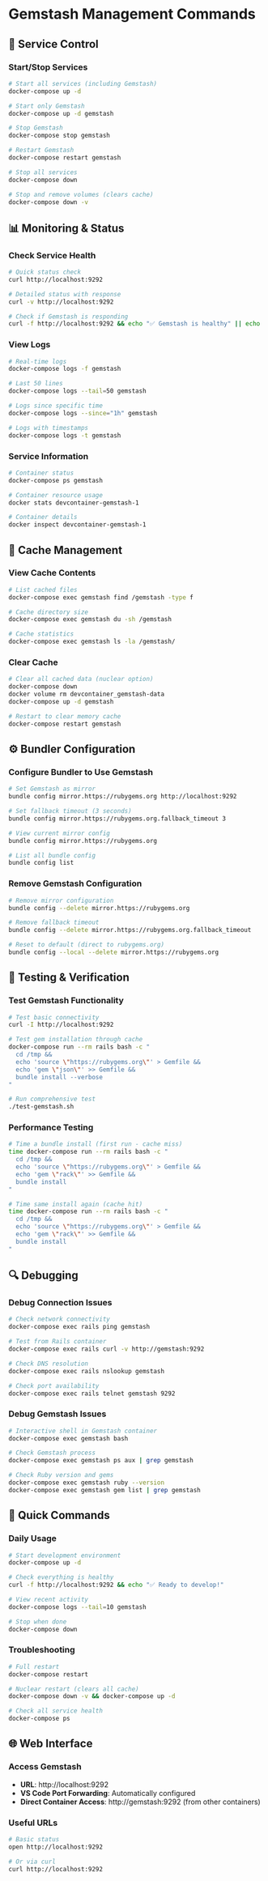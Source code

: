 # Gemstash Management Commands

## 🚀 Service Control

### Start/Stop Services
```bash
# Start all services (including Gemstash)
docker-compose up -d

# Start only Gemstash
docker-compose up -d gemstash

# Stop Gemstash
docker-compose stop gemstash

# Restart Gemstash
docker-compose restart gemstash

# Stop all services
docker-compose down

# Stop and remove volumes (clears cache)
docker-compose down -v
```

## 📊 Monitoring & Status

### Check Service Health
```bash
# Quick status check
curl http://localhost:9292

# Detailed status with response
curl -v http://localhost:9292

# Check if Gemstash is responding
curl -f http://localhost:9292 && echo "✅ Gemstash is healthy" || echo "❌ Gemstash is down"
```

### View Logs
```bash
# Real-time logs
docker-compose logs -f gemstash

# Last 50 lines
docker-compose logs --tail=50 gemstash

# Logs since specific time
docker-compose logs --since="1h" gemstash

# Logs with timestamps
docker-compose logs -t gemstash
```

### Service Information
```bash
# Container status
docker-compose ps gemstash

# Container resource usage
docker stats devcontainer-gemstash-1

# Container details
docker inspect devcontainer-gemstash-1
```

## 🔧 Cache Management

### View Cache Contents
```bash
# List cached files
docker-compose exec gemstash find /gemstash -type f

# Cache directory size
docker-compose exec gemstash du -sh /gemstash

# Cache statistics
docker-compose exec gemstash ls -la /gemstash/
```

### Clear Cache
```bash
# Clear all cached data (nuclear option)
docker-compose down
docker volume rm devcontainer_gemstash-data
docker-compose up -d gemstash

# Restart to clear memory cache
docker-compose restart gemstash
```

## ⚙️ Bundler Configuration

### Configure Bundler to Use Gemstash
```bash
# Set Gemstash as mirror
bundle config mirror.https://rubygems.org http://localhost:9292

# Set fallback timeout (3 seconds)
bundle config mirror.https://rubygems.org.fallback_timeout 3

# View current mirror config
bundle config mirror.https://rubygems.org

# List all bundle config
bundle config list
```

### Remove Gemstash Configuration
```bash
# Remove mirror configuration
bundle config --delete mirror.https://rubygems.org

# Remove fallback timeout
bundle config --delete mirror.https://rubygems.org.fallback_timeout

# Reset to default (direct to rubygems.org)
bundle config --local --delete mirror.https://rubygems.org
```

## 🧪 Testing & Verification

### Test Gemstash Functionality
```bash
# Test basic connectivity
curl -I http://localhost:9292

# Test gem installation through cache
docker-compose run --rm rails bash -c "
  cd /tmp && 
  echo 'source \"https://rubygems.org\"' > Gemfile && 
  echo 'gem \"json\"' >> Gemfile && 
  bundle install --verbose
"

# Run comprehensive test
./test-gemstash.sh
```

### Performance Testing
```bash
# Time a bundle install (first run - cache miss)
time docker-compose run --rm rails bash -c "
  cd /tmp && 
  echo 'source \"https://rubygems.org\"' > Gemfile && 
  echo 'gem \"rack\"' >> Gemfile && 
  bundle install
"

# Time same install again (cache hit)
time docker-compose run --rm rails bash -c "
  cd /tmp && 
  echo 'source \"https://rubygems.org\"' > Gemfile && 
  echo 'gem \"rack\"' >> Gemfile && 
  bundle install
"
```

## 🔍 Debugging

### Debug Connection Issues
```bash
# Check network connectivity
docker-compose exec rails ping gemstash

# Test from Rails container
docker-compose exec rails curl -v http://gemstash:9292

# Check DNS resolution
docker-compose exec rails nslookup gemstash

# Check port availability
docker-compose exec rails telnet gemstash 9292
```

### Debug Gemstash Issues
```bash
# Interactive shell in Gemstash container
docker-compose exec gemstash bash

# Check Gemstash process
docker-compose exec gemstash ps aux | grep gemstash

# Check Ruby version and gems
docker-compose exec gemstash ruby --version
docker-compose exec gemstash gem list | grep gemstash
```

## 📱 Quick Commands

### Daily Usage
```bash
# Start development environment
docker-compose up -d

# Check everything is healthy
curl -f http://localhost:9292 && echo "✅ Ready to develop!"

# View recent activity
docker-compose logs --tail=10 gemstash

# Stop when done
docker-compose down
```

### Troubleshooting
```bash
# Full restart
docker-compose restart

# Nuclear restart (clears all cache)
docker-compose down -v && docker-compose up -d

# Check all service health
docker-compose ps
```

## 🌐 Web Interface

### Access Gemstash
- **URL**: http://localhost:9292
- **VS Code Port Forwarding**: Automatically configured
- **Direct Container Access**: http://gemstash:9292 (from other containers)

### Useful URLs
```bash
# Basic status
open http://localhost:9292

# Or via curl
curl http://localhost:9292
```
